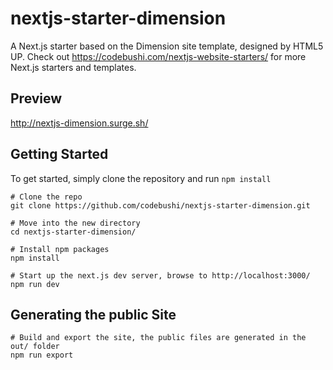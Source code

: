 # nextjs-starter-dimension

A Next.js starter based on the Dimension site template, designed by HTML5 UP. Check out https://codebushi.com/nextjs-website-starters/ for more Next.js starters and templates.

## Preview

http://nextjs-dimension.surge.sh/

## Getting Started

To get started, simply clone the repository and run `npm install`

```
# Clone the repo
git clone https://github.com/codebushi/nextjs-starter-dimension.git

# Move into the new directory
cd nextjs-starter-dimension/

# Install npm packages
npm install

# Start up the next.js dev server, browse to http://localhost:3000/
npm run dev
```

## Generating the public Site

```
# Build and export the site, the public files are generated in the out/ folder
npm run export
```
